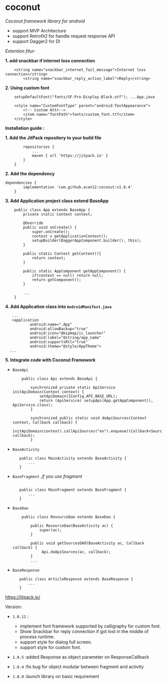 # coconut
_Coconut framework library for android_ 
- support MVP Architecture
- support Retrofit2 for handle request response API
- support Dagger2 for DI

_Extention fitur:_

**1. add snackbar if internet loss connection**
```
    <string name="snackbar_internet_fail_message">Internet loss connection</string>
        <string name="snackbar_reply_action_label">Reply</string>
```
**2. Using custom font**
```aidl
    setupDefaultFont("fonts/SF-Pro-Display-Black.otf"); ...App.java
    
    <style name="CustomFontType" parent="android:TextAppearance">
        <!-- Custom Attr-->
        <item name="fontPath">fonts/custom_font.ttf</item>
    </style>
```




**Installation guide :**

**1. Add the JitPack repository to your build file**
```allprojects {
   		repositories {
   			...
   			maven { url 'https://jitpack.io' }
   		}
   	}
```

**2. Add the dependency**
```
dependencies {
		implementation 'com.github.acan12:coconut:v1.0.4'
	}
```

**3. Add Application project class extend BaseApp**
```
    public class App extends BaseApp {
        private static Context context;
    
        @Override
        public void onCreate() {
            super.onCreate();
            context = getApplicationContext();
            setupBuilder(DaggerAppComponent.builder(), this);
        }
    
        public static Context getContext(){
            return context;
        }
    
        public static AppComponent getAppComponent() {
            if(context == null) return null;
            return getComponent();
        }
    
        ...
    }

```

**4. Add Application class into `AndroidManifest.java`**

```
   ...
   <application
           android:name=".App"
           android:allowBackup="true"
           android:icon="@mipmap/ic_launcher"
           android:label="@string/app_name"
           android:supportsRtl="true"
           android:theme="@style/AppTheme">
  ...         

```

**5. Integrate code with Coconut Framework**
 - `BaseApi`
 
    ```aidl
        public class Api extends BaseApi {
        
            synchronized private static ApiService initApiDomain(Context context) {
                setApiDomain(IConfig.API_BASE_URL);
                return (ApiService) setupApi(App.getAppComponent(), ApiService.class);
            }
        
            synchronized public static void doApiSources(Context context, Callback callback) {
                initApiDomain(context).callApiSources("en").enqueue((Callback<SourceResponse>) callback);
            }
    
    ```
 - `BaseActivity`
    ```aidl
       public class MainActivity extends BaseActivity {
           ...
       }
    
    ```
 - `BaseFragment` ,_if you use fragment_
    ```aidl
    
       public class MainFragment extends BaseFragment {
           ...
       }
    ```
    
 - `BaseDao`
    ```
        public class ResourceDao extends BaseDao {
        
            public ResourceDao(BaseActivity ac) {
                super(ac);
            }
            
            public void getSourcesDAO(BaseActivity ac, Callback callback) {
                 Api.doApiSources(ac, callback);
            }
            ...
    ```
    
 - `BaseResponse`
    ```aidl
       public class ArticleResponse extends BaseResponse {
           ...
       }
    ```

https://jitpack.io/

Version:
- `1.0.11` :
    * implement font framework supported by calligraphy for custom font.
    * Show Snackbar for reply connection if got lost in the middle of process runtime.
    * support style for dialog full screen.
    * support style for custom font.
    
- `1.0.5` :added Response as object parameter on ResponseCallback
- `1.0.4` :fix bug for object modular between fragment and activity
- `1.0.0` :launch library on basic requirement


